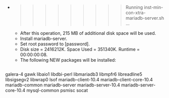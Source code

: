 * >>>>>>>>> Running inst-min-con-xtra-mariadb-server.sh ...
  * After this operation, 215 MB of additional disk space will be used.
  * Install mariadb-server.
  * Set root password to [password].
  * Disk size = 2416212K. Space Used = 351340K. Runtime = 00:00:00:08.
  * The following NEW packages will be installed:
  ```bash
galera-4 gawk libaio1 libdbi-perl libmariadb3
libmpfr6 libreadline5 libsigsegv2 libwrap0 lsof
mariadb-client-10.4 mariadb-client-core-10.4 mariadb-common mariadb-server mariadb-server-10.4
mariadb-server-core-10.4 mysql-common psmisc socat
  ```
